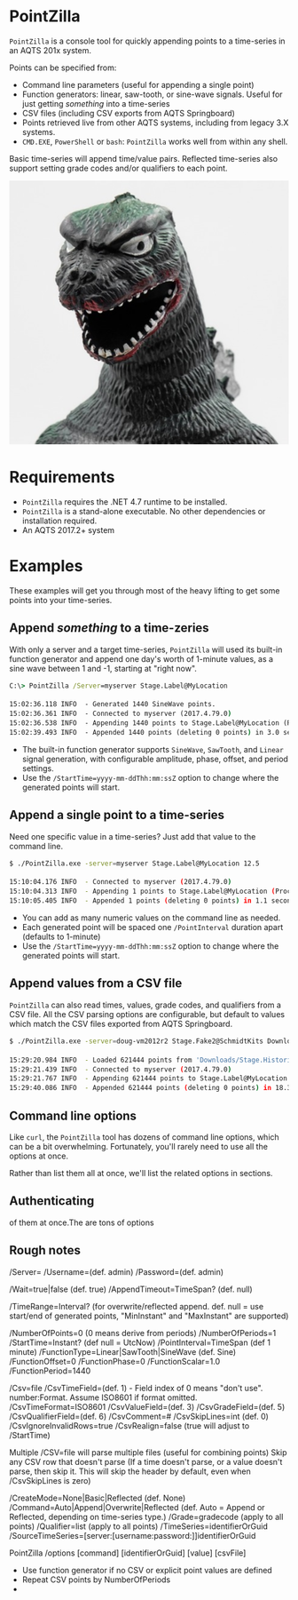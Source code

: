 ﻿# PointZilla

`PointZilla` is a console tool for quickly appending points to a time-series in an AQTS 201x system.
 
Points can be specified from:
- Command line parameters (useful for appending a single point)
- Function generators: linear, saw-tooth, or sine-wave signals. Useful for just getting *something* into a time-series
- CSV files (including CSV exports from AQTS Springboard)
- Points retrieved live from other AQTS systems, including from legacy 3.X systems.
- `CMD.EXE`, `PowerShell` or `bash`: `PointZilla` works well from within any shell.

Basic time-series will append time/value pairs. Reflected time-series also support setting grade codes and/or qualifiers to each point.

![Point](./PointZilla.png)

# Requirements

- `PointZilla` requires the .NET 4.7 runtime to be installed.
- `PointZilla` is a stand-alone executable. No other dependencies or installation required.
- An AQTS 2017.2+ system

# Examples

These examples will get you through most of the heavy lifting to get some points into your time-series.

## Append *something* to a time-zeries

With only a server and a target time-series, `PointZilla` will used its built-in function generator and append one day's worth of 1-minute values, as a sine wave between 1 and -1, starting at "right now".

```cmd
C:\> PointZilla /Server=myserver Stage.Label@MyLocation

15:02:36.118 INFO  - Generated 1440 SineWave points.
15:02:36.361 INFO  - Connected to myserver (2017.4.79.0)
15:02:36.538 INFO  - Appending 1440 points to Stage.Label@MyLocation (ProcessorBasic) ...
15:02:39.493 INFO  - Appended 1440 points (deleting 0 points) in 3.0 seconds.
```

- The built-in function generator supports `SineWave`, `SawTooth`, and `Linear` signal generation, with configurable amplitude, phase, offset, and period settings.
- Use the `/StartTime=yyyy-mm-ddThh:mm:ssZ` option to change where the generated points will start.

## Append a single point to a time-series

Need one specific value in a time-series? Just add that value to the command line.

```sh
$ ./PointZilla.exe -server=myserver Stage.Label@MyLocation 12.5

15:10:04.176 INFO  - Connected to myserver (2017.4.79.0)
15:10:04.313 INFO  - Appending 1 points to Stage.Label@MyLocation (ProcessorBasic) ...
15:10:05.405 INFO  - Appended 1 points (deleting 0 points) in 1.1 seconds.
```

- You can add as many numeric values on the command line as needed.
- Each generated point will be spaced one `/PointInterval` duration apart (defaults to 1-minute)
- Use the `/StartTime=yyyy-mm-ddThh:mm:ssZ` option to change where the generated points will start.

## Append values from a CSV file

`PointZilla` can also read times, values, grade codes, and qualifiers from a CSV file. All the CSV parsing options are configurable, but default to values which match the CSV files exported from AQTS Springboard.

```sh
$ ./PointZilla.exe -server=doug-vm2012r2 Stage.Fake2@SchmidtKits Downloads/Stage.Historical@A001002.EntireRecord.csv

15:29:20.984 INFO  - Loaded 621444 points from 'Downloads/Stage.Historical@A001002.EntireRecord.csv'.
15:29:21.439 INFO  - Connected to myserver (2017.4.79.0)
15:29:21.767 INFO  - Appending 621444 points to Stage.Label@MyLocation (ProcessorBasic) ...
15:29:40.086 INFO  - Appended 621444 points (deleting 0 points) in 18.3 seconds.
```

## Command line options

Like `curl`, the `PointZilla` tool has dozens of command line options, which can be a bit overwhelming. Fortunately, you'll rarely need to use all the options at once.

Rather than list them all at once, we'll list the related options in sections.

## Authenticating


of them at once.The are tons of options
## Rough notes

/Server=
/Username=(def. admin)
/Password=(def. admin)

/Wait=true|false (def. true)
/AppendTimeout=TimeSpan? (def. null)

/TimeRange=Interval? (for overwrite/reflected append. def. null = use start/end of generated points, "MinInstant" and "MaxInstant" are supported)

/NumberOfPoints=0 (0 means derive from periods)
/NumberOfPeriods=1
/StartTime=Instant? (def null = UtcNow)
/PointInterval=TimeSpan (def 1 minute)
/FunctionType=Linear|SawTooth|SineWave (def. Sine)
/FunctionOffset=0
/FunctionPhase=0
/FunctionScalar=1.0
/FunctionPeriod=1440

/Csv=file
/CsvTimeField=(def. 1) - Field index of 0 means "don't use". number:Format. Assume ISO8601 if format omitted.
/CsvTimeFormat=ISO8601
/CsvValueField=(def. 3)
/CsvGradeField=(def. 5)
/CsvQualifierField=(def. 6)
/CsvComment=#
/CsvSkipLines=int (def. 0)
/CsvIgnoreInvalidRows=true
/CsvRealign=false (true will adjust to /StartTime)

Multiple /CSV=file will parse multiple files (useful for combining points)
Skip any CSV row that doesn't parse (If a time doesn't parse, or a value doesn't parse, then skip it. This will skip the header by default, even when /CsvSkipLines is zero)
 
/CreateMode=None|Basic|Reflected (def. None)
/Command=Auto|Append|Overwrite|Reflected (def. Auto = Append or Reflected, depending on time-series type.)
/Grade=gradecode (apply to all points)
/Qualifier=list (apply to all points)
/TimeSeries=identifierOrGuid
/SourceTimeSeries=[server:[username:password:]]identifierOrGuid

PointZilla /options [command] [identifierOrGuid] [value] [csvFile]

- Use function generator if no CSV or explicit point values are defined
- Repeat CSV points by NumberOfPeriods
- 